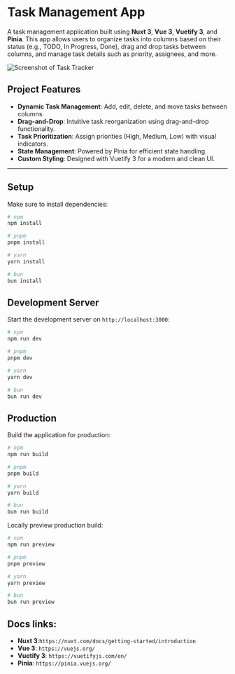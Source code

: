 # Task Management App

A task management application built using **Nuxt 3**, **Vue 3**, **Vuetify 3**, and **Pinia**. This app allows users to organize tasks into columns based on their status (e.g., TODO, In Progress, Done), drag and drop tasks between columns, and manage task details such as priority, assignees, and more.

![Screenshot of Task Tracker](./screenshot.jpg)

## Project Features

- **Dynamic Task Management**: Add, edit, delete, and move tasks between columns.
- **Drag-and-Drop**: Intuitive task reorganization using drag-and-drop functionality.
- **Task Prioritization**: Assign priorities (High, Medium, Low) with visual indicators.
- **State Management**: Powered by Pinia for efficient state handling.
- **Custom Styling**: Designed with Vuetify 3 for a modern and clean UI.

---

## Setup

Make sure to install dependencies:

```bash
# npm
npm install

# pnpm
pnpm install

# yarn
yarn install

# bun
bun install
```

## Development Server

Start the development server on `http://localhost:3000`:

```bash
# npm
npm run dev

# pnpm
pnpm dev

# yarn
yarn dev

# bun
bun run dev
```

## Production

Build the application for production:

```bash
# npm
npm run build

# pnpm
pnpm build

# yarn
yarn build

# bun
bun run build
```

Locally preview production build:

```bash
# npm
npm run preview

# pnpm
pnpm preview

# yarn
yarn preview

# bun
bun run preview
```

## Docs links:
- **Nuxt 3**:`https://nuxt.com/docs/getting-started/introduction`
- **Vue 3**: `https://vuejs.org/`
- **Vuetify 3**: `https://vuetifyjs.com/en/`
- **Pinia**: `https://pinia.vuejs.org/`
